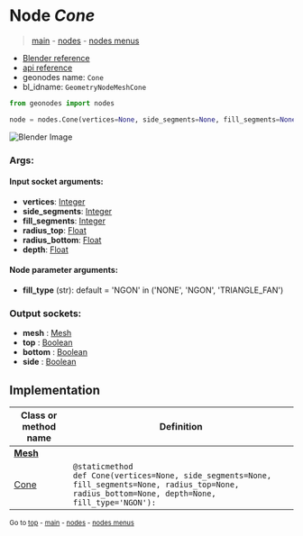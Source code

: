 # Node *Cone*

> [main](../index.md) - [nodes](nodes.md) - [nodes menus](nodes_menus.md)

- [Blender reference](https://docs.blender.org/manual/en/latest/modeling/geometry_nodes/mesh_primitives/cone.html)
- [api reference](https://docs.blender.org/api/current/bpy.types.GeometryNodeMeshCone.html)
- geonodes name: `Cone`
- bl_idname: `GeometryNodeMeshCone`

```python
from geonodes import nodes

node = nodes.Cone(vertices=None, side_segments=None, fill_segments=None, radius_top=None, radius_bottom=None, depth=None, fill_type='NGON')
```

![Blender Image](https://docs.blender.org/manual/en/latest/_images/node-types_GeometryNodeMeshCone.webp)

### Args:

#### Input socket arguments:

- **vertices**: [Integer](Integer.md)
- **side_segments**: [Integer](Integer.md)
- **fill_segments**: [Integer](Integer.md)
- **radius_top**: [Float](Float.md)
- **radius_bottom**: [Float](Float.md)
- **depth**: [Float](Float.md)

#### Node parameter arguments:

- **fill_type** (str): default = 'NGON' in ('NONE', 'NGON', 'TRIANGLE_FAN')

### Output sockets:

- **mesh** : [Mesh](Mesh.md)
- **top** : [Boolean](Boolean.md)
- **bottom** : [Boolean](Boolean.md)
- **side** : [Boolean](Boolean.md)

## Implementation

| Class or method name | Definition |
|----------------------|------------|
| **[Mesh](Mesh.md)** |
| [Cone](Mesh.md#Cone) | `@staticmethod`<br> `def Cone(vertices=None, side_segments=None, fill_segments=None, radius_top=None, radius_bottom=None, depth=None, fill_type='NGON'):` |

<sub>Go to [top](#node-Cone) - [main](../index.md) - [nodes](nodes.md) - [nodes menus](nodes_menus.md)</sub>

